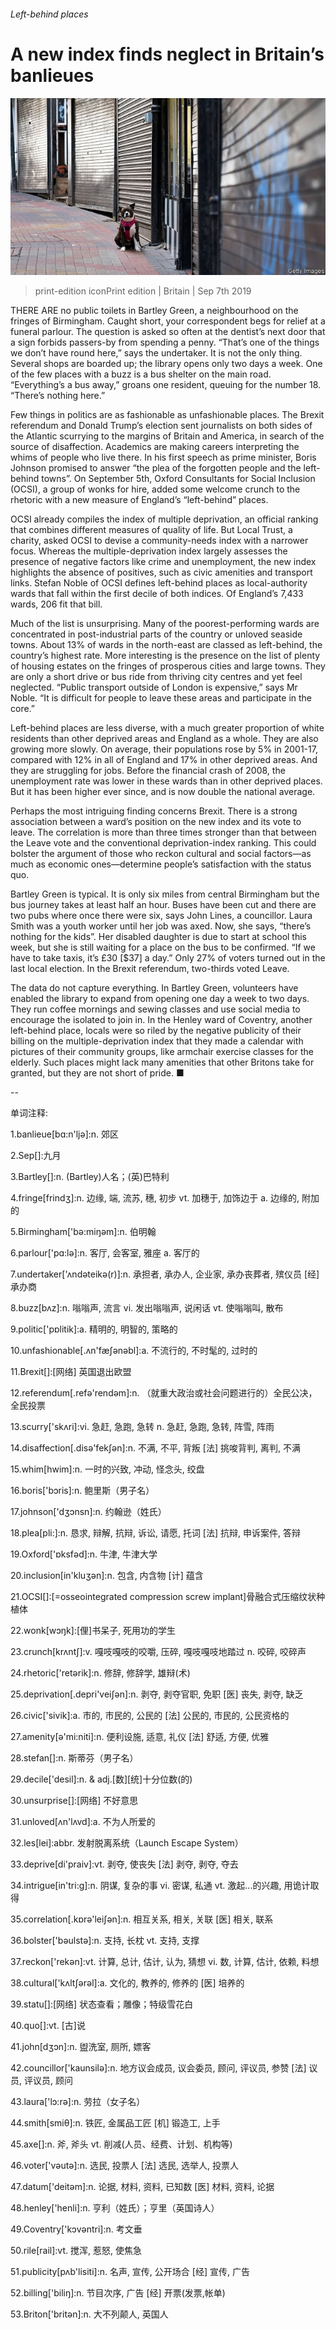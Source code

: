 ###### Left-behind places

# A new index finds neglect in Britain’s banlieues 

![image](images/20190907_BRP004_0.jpg) 

> print-edition iconPrint edition | Britain | Sep 7th 2019 

THERE ARE no public toilets in Bartley Green, a neighbourhood on the fringes of Birmingham. Caught short, your correspondent begs for relief at a funeral parlour. The question is asked so often at the dentist’s next door that a sign forbids passers-by from spending a penny. “That’s one of the things we don’t have round here,” says the undertaker. It is not the only thing. Several shops are boarded up; the library opens only two days a week. One of the few places with a buzz is a bus shelter on the main road. “Everything’s a bus away,” groans one resident, queuing for the number 18. “There’s nothing here.” 

Few things in politics are as fashionable as unfashionable places. The Brexit referendum and Donald Trump’s election sent journalists on both sides of the Atlantic scurrying to the margins of Britain and America, in search of the source of disaffection. Academics are making careers interpreting the whims of people who live there. In his first speech as prime minister, Boris Johnson promised to answer “the plea of the forgotten people and the left-behind towns”. On September 5th, Oxford Consultants for Social Inclusion (OCSI), a group of wonks for hire, added some welcome crunch to the rhetoric with a new measure of England’s “left-behind” places. 

OCSI already compiles the index of multiple deprivation, an official ranking that combines different measures of quality of life. But Local Trust, a charity, asked OCSI to devise a community-needs index with a narrower focus. Whereas the multiple-deprivation index largely assesses the presence of negative factors like crime and unemployment, the new index highlights the absence of positives, such as civic amenities and transport links. Stefan Noble of OCSI defines left-behind places as local-authority wards that fall within the first decile of both indices. Of England’s 7,433 wards, 206 fit that bill. 

Much of the list is unsurprising. Many of the poorest-performing wards are concentrated in post-industrial parts of the country or unloved seaside towns. About 13% of wards in the north-east are classed as left-behind, the country’s highest rate. More interesting is the presence on the list of plenty of housing estates on the fringes of prosperous cities and large towns. They are only a short drive or bus ride from thriving city centres and yet feel neglected. “Public transport outside of London is expensive,” says Mr Noble. “It is difficult for people to leave these areas and participate in the core.” 

Left-behind places are less diverse, with a much greater proportion of white residents than other deprived areas and England as a whole. They are also growing more slowly. On average, their populations rose by 5% in 2001-17, compared with 12% in all of England and 17% in other deprived areas. And they are struggling for jobs. Before the financial crash of 2008, the unemployment rate was lower in these wards than in other deprived places. But it has been higher ever since, and is now double the national average. 

Perhaps the most intriguing finding concerns Brexit. There is a strong association between a ward’s position on the new index and its vote to leave. The correlation is more than three times stronger than that between the Leave vote and the conventional deprivation-index ranking. This could bolster the argument of those who reckon cultural and social factors—as much as economic ones—determine people’s satisfaction with the status quo. 

Bartley Green is typical. It is only six miles from central Birmingham but the bus journey takes at least half an hour. Buses have been cut and there are two pubs where once there were six, says John Lines, a councillor. Laura Smith was a youth worker until her job was axed. Now, she says, “there’s nothing for the kids”. Her disabled daughter is due to start at school this week, but she is still waiting for a place on the bus to be confirmed. “If we have to take taxis, it’s £30 [$37] a day.” Only 27% of voters turned out in the last local election. In the Brexit referendum, two-thirds voted Leave. 

The data do not capture everything. In Bartley Green, volunteers have enabled the library to expand from opening one day a week to two days. They run coffee mornings and sewing classes and use social media to encourage the isolated to join in. In the Henley ward of Coventry, another left-behind place, locals were so riled by the negative publicity of their billing on the multiple-deprivation index that they made a calendar with pictures of their community groups, like armchair exercise classes for the elderly. Such places might lack many amenities that other Britons take for granted, but they are not short of pride. ■ 

-- 

 单词注释:

1.banlieue[bɑ:n'ljә]:n. 郊区 

2.Sep[]:九月 

3.Bartley[]:n. (Bartley)人名；(英)巴特利 

4.fringe[frindʒ]:n. 边缘, 端, 流苏, 穗, 初步 vt. 加穗于, 加饰边于 a. 边缘的, 附加的 

5.Birmingham['bә:miŋәm]:n. 伯明翰 

6.parlour['pɑ:lә]:n. 客厅, 会客室, 雅座 a. 客厅的 

7.undertaker['ʌndәteikә(r)]:n. 承担者, 承办人, 企业家, 承办丧葬者, 殡仪员 [经] 承办商 

8.buzz[bʌz]:n. 嗡嗡声, 流言 vi. 发出嗡嗡声, 说闲话 vt. 使嗡嗡叫, 散布 

9.politic['pɒlitik]:a. 精明的, 明智的, 策略的 

10.unfashionable[.ʌn'fæʃәnәbl]:a. 不流行的, 不时髦的, 过时的 

11.Brexit[]:[网络] 英国退出欧盟 

12.referendum[.refә'rendәm]:n. （就重大政治或社会问题进行的）全民公决，全民投票 

13.scurry['skʌri]:vi. 急赶, 急跑, 急转 n. 急赶, 急跑, 急转, 阵雪, 阵雨 

14.disaffection[.disә'fekʃәn]:n. 不满, 不平, 背叛 [法] 挑唆背判, 离判, 不满 

15.whim[hwim]:n. 一时的兴致, 冲动, 怪念头, 绞盘 

16.boris['bɔris]:n. 鲍里斯（男子名） 

17.johnson['dʒɔnsn]:n. 约翰逊（姓氏） 

18.plea[pli:]:n. 恳求, 辩解, 抗辩, 诉讼, 请愿, 托词 [法] 抗辩, 申诉案件, 答辩 

19.Oxford['ɒksfәd]:n. 牛津, 牛津大学 

20.inclusion[in'kluʒәn]:n. 包含, 内含物 [计] 蕴含 

21.OCSI[]:[=osseointegrated compression screw implant]骨融合式压缩纹状种植体 

22.wonk[wɔŋk]:[俚]书呆子, 死用功的学生 

23.crunch[krʌntʃ]:v. 嘎吱嘎吱的咬嚼, 压碎, 嘎吱嘎吱地踏过 n. 咬碎, 咬碎声 

24.rhetoric['retәrik]:n. 修辞, 修辞学, 雄辩(术) 

25.deprivation[.depri'veiʃәn]:n. 剥夺, 剥夺官职, 免职 [医] 丧失, 剥夺, 缺乏 

26.civic['sivik]:a. 市的, 市民的, 公民的 [法] 公民的, 市民的, 公民资格的 

27.amenity[ә'mi:niti]:n. 便利设施, 适意, 礼仪 [法] 舒适, 方便, 优雅 

28.stefan[]:n. 斯蒂芬（男子名） 

29.decile['desil]:n. & adj.[数][统]十分位数(的) 

30.unsurprise[]:[网络] 不好意思 

31.unloved[ʌn'lʌvd]:a. 不为人所爱的 

32.les[lei]:abbr. 发射脱离系统（Launch Escape System） 

33.deprive[di'praiv]:vt. 剥夺, 使丧失 [法] 剥夺, 剥夺, 夺去 

34.intrigue[in'tri:g]:n. 阴谋, 复杂的事 vi. 密谋, 私通 vt. 激起...的兴趣, 用诡计取得 

35.correlation[.kɒrә'leiʃәn]:n. 相互关系, 相关, 关联 [医] 相关, 联系 

36.bolster['bәulstә]:n. 支持, 长枕 vt. 支持, 支撑 

37.reckon['rekәn]:vt. 计算, 总计, 估计, 认为, 猜想 vi. 数, 计算, 估计, 依赖, 料想 

38.cultural['kʌltʃәrәl]:a. 文化的, 教养的, 修养的 [医] 培养的 

39.statu[]:[网络] 状态查看；雕像；特级雪花白 

40.quo[]:vt. [古]说 

41.john[dʒɔn]:n. 盥洗室, 厕所, 嫖客 

42.councillor['kaunsilә]:n. 地方议会成员, 议会委员, 顾问, 评议员, 参赞 [法] 议员, 评议员, 顾问 

43.laura['lɔ:rә]:n. 劳拉（女子名） 

44.smith[smiθ]:n. 铁匠, 金属品工匠 [机] 锻造工, 上手 

45.axe[]:n. 斧, 斧头 vt. 削减(人员、经费、计划、机构等) 

46.voter['vәutә]:n. 选民, 投票人 [法] 选民, 选举人, 投票人 

47.datum['deitәm]:n. 论据, 材料, 资料, 已知数 [医] 材料, 资料, 论据 

48.henley['henli]:n. 亨利（姓氏）；亨里（英国诗人） 

49.Coventry['kɔvәntri]:n. 考文垂 

50.rile[rail]:vt. 搅浑, 惹怒, 使焦急 

51.publicity[pʌb'lisiti]:n. 名声, 宣传, 公开场合 [经] 宣传, 广告 

52.billing['biliŋ]:n. 节目次序, 广告 [经] 开票(发票,帐单) 

53.Briton['britәn]:n. 大不列颠人, 英国人 

